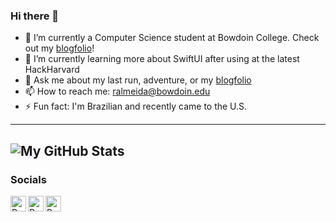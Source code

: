 ### Hi there 👋

- 🔭 I’m currently a Computer Science student at Bowdoin College. Check out my [blogfolio][blogfolio]!
- 🌱 I’m currently learning more about SwiftUI after using at the latest HackHarvard
- 💬 Ask me about my last run, adventure, or my [blogfolio][blogfolio]
- 📫 How to reach me: ralmeida@bowdoin.edu
- ⚡ Fun fact: I'm Brazilian and recently came to the U.S.

---
![My GitHub Stats](https://github-readme-stats.vercel.app/api?username=rafaelolal&show_icons=true&theme=prussian)
---

### Socials

[<img align="left" alt="Rafael | Resume" width="25px" src="https://img.icons8.com/color/48/null/resume.png"/>][resume]
[<img align="left" alt="Rafael | Resume" width="25px" src="https://img.icons8.com/fluency/48/null/linkedin.png"/>][linkedin]
[<img align="left" alt="Rafael | Blogfolio" width="25px" src="https://global.oregonstate.edu/sites/international.oregonstate.edu/files/APIP/images/blog.png"/>][blogfolio]

[resume]: https://ralmeida.dev/blog/resume
[linkedin]: https://www.linkedin.com/in/rafael-almeida-386bb0202/
[blogfolio]: https://ralmeida.dev
